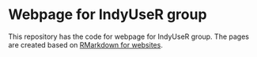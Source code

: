 # Webpage for IndyUseR group

This repository has the code for webpage for IndyUseR group. The pages are created based on [RMarkdown for websites](http://rmarkdown.rstudio.com/rmarkdown_websites.html).